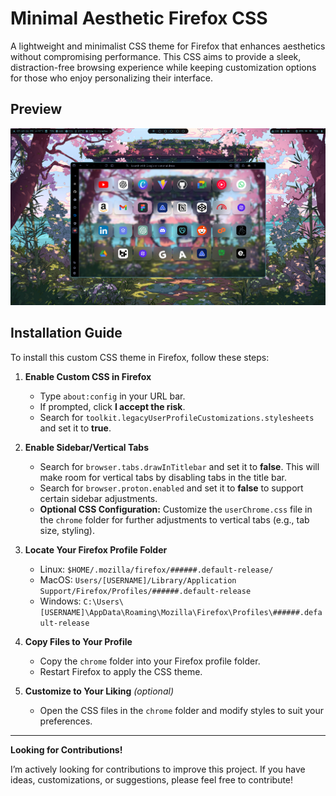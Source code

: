 # Minimal Aesthetic Firefox CSS

A lightweight and minimalist CSS theme for Firefox that enhances aesthetics without compromising performance. This CSS aims to provide a sleek, distraction-free browsing experience while keeping customization options for those who enjoy personalizing their interface.

## Preview

<div align="center" width="100%"> <img src="./ASSETS/Preview/Preview_2.png"> </div>

## Installation Guide

To install this custom CSS theme in Firefox, follow these steps:

1. **Enable Custom CSS in Firefox**
   - Type `about:config` in your URL bar.
   - If prompted, click **I accept the risk**.
   - Search for `toolkit.legacyUserProfileCustomizations.stylesheets` and set it to **true**.

2. **Enable Sidebar/Vertical Tabs**
   - Search for `browser.tabs.drawInTitlebar` and set it to **false**. This will make room for vertical tabs by disabling tabs in the title bar.
   - Search for `browser.proton.enabled` and set it to **false** to support certain sidebar adjustments.
   - **Optional CSS Configuration:** Customize the `userChrome.css` file in the `chrome` folder for further adjustments to vertical tabs (e.g., tab size, styling).

3. **Locate Your Firefox Profile Folder**
   - Linux: `$HOME/.mozilla/firefox/######.default-release/`
   - MacOS: `Users/[USERNAME]/Library/Application Support/Firefox/Profiles/######.default-release`
   - Windows: `C:\Users\[USERNAME]\AppData\Roaming\Mozilla\Firefox\Profiles\######.default-release`

4. **Copy Files to Your Profile**
   - Copy the `chrome` folder into your Firefox profile folder.
   - Restart Firefox to apply the CSS theme.

5. **Customize to Your Liking** *(optional)*
   - Open the CSS files in the `chrome` folder and modify styles to suit your preferences.

---

**Looking for Contributions!**

I’m actively looking for contributions to improve this project. If you have ideas, customizations, or suggestions, please feel free to contribute!
